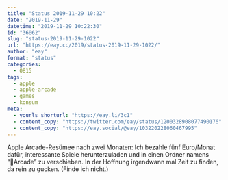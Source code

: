 ```yaml
---
title: "Status 2019-11-29 10:22"
date: "2019-11-29"
datetime: "2019-11-29 10:22:30"
id: "36062"
slug: "status-2019-11-29-1022"
url: "https://eay.cc/2019/status-2019-11-29-1022/"
author: "eay"
format: "status"
categories:
  - 0815
tags:
  - apple
  - apple-arcade
  - games
  - konsum
meta:
  - yourls_shorturl: "https://eay.li/3c1"
  - content_copy: "https://twitter.com/eay/status/1200328908077490176"
  - content_copy: "https://eay.social/@eay/103220228060467995"
---
```


Apple Arcade-Resümee nach zwei Monaten: Ich bezahle fünf Euro/Monat dafür, interessante Spiele herunterzuladen und in einen Ordner namens “Arcade” zu verschieben. In der Hoffnung irgendwann mal Zeit zu finden, da rein zu gucken. (Finde ich nicht.)
